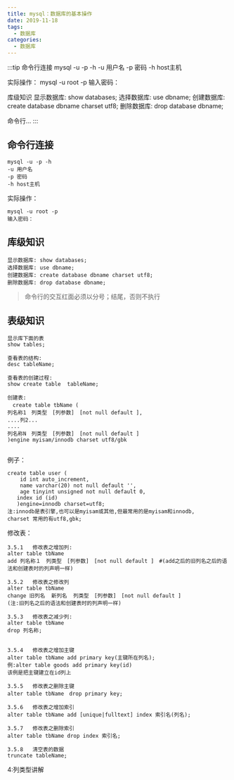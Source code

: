 ```yaml
---
title: mysql：数据库的基本操作
date: 2019-11-18
tags:
  - 数据库
categories:
  - 数据库
---
```


:::tip
命令行连接
mysql -u -p -h
-u 用户名
-p 密码
-h host主机

实际操作：
mysql -u root -p
输入密码：

库级知识
显示数据库: show databases;
选择数据库: use dbname;
创建数据库: create database dbname charset utf8;
删除数据库: drop database dbname;


命令行...
:::

<!-- more -->

## 命令行连接
```shell
mysql -u -p -h
-u 用户名
-p 密码
-h host主机
```
实际操作：
```shell
mysql -u root -p
输入密码：
```
## 库级知识
```shell
显示数据库: show databases;
选择数据库: use dbname;
创建数据库: create database dbname charset utf8;
删除数据库: drop database dbname;
```
>命令行的交互红面必须以分号；结尾，否则不执行
## 表级知识
```shell
显示库下面的表
show tables;

查看表的结构: 
desc tableName;

查看表的创建过程: 
show create table  tableName;

创建表:
　create table tbName (
列名称1　列类型　[列参数]　[not null default ],
....列2...
....
列名称N　列类型　[列参数]　[not null default ]
)engine myisam/innodb charset utf8/gbk
```
```shell

```
例子：
```shell
create table user (
    id int auto_increment,
    name varchar(20) not null default '',
    age tinyint unsigned not null default 0,
   index id (id)
   )engine=innodb charset=utf8;
注:innodb是表引擎,也可以是myisam或其他,但最常用的是myisam和innodb,
charset 常用的有utf8,gbk;
```
修改表：
```shell
3.5.1	修改表之增加列:
alter table tbName 
add 列名称１　列类型　[列参数]　[not null default ]　#(add之后的旧列名之后的语法和创建表时的列声明一样)

3.5.2	修改表之修改列
alter table tbName
change 旧列名  新列名  列类型　[列参数]　[not null default ]
(注:旧列名之后的语法和创建表时的列声明一样)

3.5.3	修改表之减少列:
alter table tbName 
drop 列名称;


3.5.4	修改表之增加主键
alter table tbName add primary key(主键所在列名);
例:alter table goods add primary key(id)
该例是把主键建立在id列上

3.5.5	修改表之删除主键
alter table tbName　drop primary key;

3.5.6	修改表之增加索引
alter table tbName add [unique|fulltext] index 索引名(列名);

3.5.7	修改表之删除索引
alter table tbName drop index 索引名;

3.5.8	清空表的数据
truncate tableName;
```
4:列类型讲解
